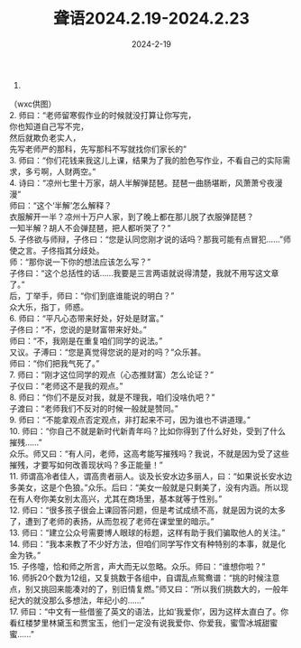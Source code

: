 ﻿---
title: 聋语2024.2.19-2024.2.23
date: 2024-2-19
---
  
1.    
（wxc供图）  
2. 师曰：“老师留寒假作业的时候就没打算让你写完，  
你也知道自己写不完，  
然后就欺负老实人，  
先写老师严的那科，先写那科不写就找你们家长的”  
3. 师曰：“你们花钱来我这儿上课，结果为了我的脸色写作业，不看自己的实际需求，多亏啊，人财两空。”  
4. 诗曰：“凉州七里十万家，胡人半解弹琵琶。琵琶一曲肠堪断，风萧萧兮夜漫漫”  
师曰：“这个‘半解’怎么解释？  
衣服解开一半？凉州十万户人家，到了晚上都在那儿脱了衣服弹琵琶？  
一知半解？胡人不会弹琵琶，把人都听哭了？”  
5. 子佟欲与师辩，子佟曰：“您是认同您刚才说的话吗？那我可能有点冒犯……”师使之言。子佟指其分歧处。  
师：“那你说一下你的想法应该怎么写？”  
子佟曰：“这个总括性的话……我要是三言两语就说得清楚，我就不用写这文章了。”  
后，丁举手，师曰：“你们到底谁能说的明白？”  
众大乐，指丁，师惑。  
6. 师曰：“平凡心态带来好处，好处是财富。”  
子佟曰：“不，您说的是财富带来好处。”  
师曰：“不，我刚是在重复咱们同学的说法。”  
又议。子溥曰：“您是真觉得您说的是对的吗？”众乐甚。  
师曰：“你们把我气死了。”  
7. 师曰：“刚才这位同学的观点（心态推财富）怎么论证？”  
子仪曰：“老师这不是我的观点。”  
8. 师曰：“你们不是反对我，就是不理我，咱们没啥仇吧？”  
子渡曰：“老师我们不反对的时候一般就是赞同。”  
9. 师曰：“不能拿观点否定观点，非打起来不可，因为谁也不讲道理。”  
10. 师曰：“你自己不就是新时代新青年吗？比如你得到了什么好处，受到了什么摧残……”  
众乐。师又曰：“有人问，老师，这高考能写摧残吗？我说，不就是因为受了这些摧残，才要写如何改善现状吗？多正能量！”  
11. 师谓高冷者佳人，谓高贵者丽人。谈及长安水边多丽人，曰：“如果说长安水边多美女，这是个色狼。”众乐。后曰：“美女一般就是只剩美了，没有内涵。所以现在有人夸你美女别太高兴，尤其在商场里，基本就等于性别。”  
12. 师曰：“很多孩子很会上课回答问题，但是考试成绩不高，就是因为说的太多了，遭到了老师的表扬，从而忽视了老师在课堂里的暗示。”  
13. 师曰：“建立公众号需要博人眼球的标题，这样有助于我们骗取他人的关注。”  
14. 师曰：“我本来教了不少好方法，但咱们同学写作文有种特别的本事，就是化金为铁。”  
15. 子佟嚏，恰和师之所言，声大而无以忽略。众乐。师曰：“谁想你啦？”  
16. 师拆20个数为12组，又复挑数于各组中，自谓乱点鸳鸯谱：“挑的时候注意点，别又挑回来能凑对的了，别旧情复燃。”师又曰：“所以我们挑数大的，一般年纪大的就没那么多想法，年纪小的……”  
17. 师曰：“中文有一些借鉴了英文的语法，比如‘我爱你’，因为这样太直白了。你看红楼梦里林黛玉和贾宝玉，他们一定没有说我爱你、你爱我，蜜雪冰城甜蜜蜜......”  
  
